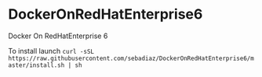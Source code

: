 # DockerOnRedHatEnterprise6
Docker On RedHatEnterprise 6

To install launch 
  `curl -sSL https://raw.githubusercontent.com/sebadiaz/DockerOnRedHatEnterprise6/master/install.sh | sh`
  

